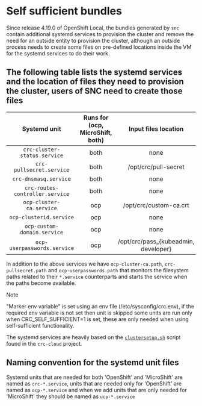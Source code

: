 # Self sufficient bundles

Since release 4.19.0 of OpenShift Local, the bundles generated by `snc` contain additional systemd services to provision the cluster and remove the need for
an outside entity to provision the cluster, although an outside process needs to create some files on pre-defined locations inside the VM for the  systemd
services to do their work.

## The following table lists the systemd services and the location of files they need to provision the cluster, users of SNC need to create those files

|     Systemd unit               | Runs for (ocp, MicroShift, both) |         Input files location         | Marker env variables |
| :----------------------------: | :------------------------------: | :----------------------------------: | :------------------: |
|  `crc-cluster-status.service`  |               both               |                 none                 |         none         |
|    `crc-pullsecret.service`    |               both               |         /opt/crc/pull-secret         |         none         |
|      `crc-dnsmasq.service`     |               both               |                 none                 |         none         |
| `crc-routes-controller.service`|               both               |                 none                 |         none         |
|    `ocp-cluster-ca.service`    |               ocp                |        /opt/crc/custom-ca.crt        |         none         |
|     `ocp-clusterid.service`    |               ocp                |                 none                 |         none         |
|   `ocp-custom-domain.service`  |               ocp                |                 none                 |         none         |
|   `ocp-userpasswords.service`  |               ocp                | /opt/crc/pass_{kubeadmin, developer} |         none         |

In addition to the above services we have `ocp-cluster-ca.path`, `crc-pullsecret.path` and `ocp-userpasswords.path` that monitors the filesystem paths
related to their `*.service` counterparts and starts the service when the paths become available.

> [!NOTE]
> "Marker env variable" is set using an env file (/etc/sysconfig/crc.env), if the required env variable is not set then unit is skipped
> some units are run only when CRC_SELF_SUFFICIENT=1 is set, these are only needed when using self-sufficient functionality.

The systemd services are heavily based on the [`clustersetup.sh`](https://github.com/crc-org/crc-cloud/blob/main/pkg/bundle/setup/clustersetup.sh) script found in the `crc-cloud` project.

## Naming convention for the systemd unit files

Systemd units that are needed for both 'OpenShift' and 'MicroShift' are named as `crc-*.service`, units that are needed only for 'OpenShift' are named
as `ocp-*.service` and when we add units that are only needed for 'MicroShift' they should be named as `ucp-*.service`

